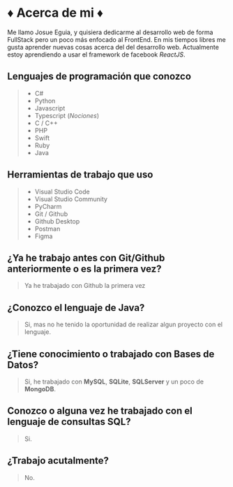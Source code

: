 # 	:diamonds: **Acerca de mi** 	:diamonds:
Me llamo Josue Eguia, y quisiera dedicarme al desarrollo web de forma FullStack pero un poco más enfocado al FrontEnd. En mis tiempos libres me gusta aprender nuevas cosas acerca del del desarrollo web.
Actualmente estoy aprendiendo a usar el framework de facebook *ReactJS*.

## Lenguajes de programación que conozco
> - C#
> - Python
> - Javascript
> - Typescript (*Nociones*)
> - C / C++
> - PHP
> - Swift
> - Ruby
> - Java

## Herramientas de trabajo que uso
> - Visual Studio Code
> - Visual Studio Community
> - PyCharm
> - Git / Github
> - Github Desktop
> - Postman
> - Figma

## ¿Ya he trabajo antes con Git/Github anteriormente o es la primera vez?
> Ya he trabajado con Github la primera vez

## ¿Conozco el lenguaje de Java?
> Si, mas no he tenido la oportunidad de realizar algun proyecto con el lenguaje.

## ¿Tiene conocimiento o trabajado con Bases de Datos?
> Si, he trabajado con **MySQL**, **SQLite**, **SQLServer** y un poco de **MongoDB**.

## Conozco o alguna vez he trabajado con el lenguaje de consultas SQL?
> Si.

## ¿Trabajo acutalmente?
> No.